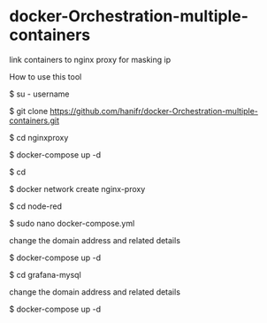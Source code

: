 # docker-Orchestration-multiple-containers
link containers to nginx proxy for masking ip

How to use this tool

$ su - username

$ git clone https://github.com/hanifr/docker-Orchestration-multiple-containers.git

$ cd nginxproxy

$ docker-compose up -d

$ cd

$ docker network create nginx-proxy

$ cd node-red

$ sudo nano docker-compose.yml

change the domain address and related details

$ docker-compose up -d

$ cd grafana-mysql

change the domain address and related details

$ docker-compose up -d
